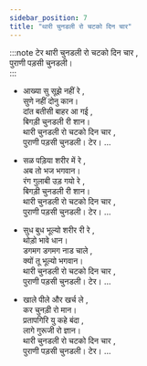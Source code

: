 ```yaml
---
sidebar_position: 7
title: "थारी चुनडली रो चटको दिन चार"
---
```


:::note टेर 
थारी चुनडली रो चटको दिन चार ,<br/>
पुराणी पड़सी चुनडली।  
:::

- आख्या सु सूझे नहीं रे , <br/>
सुणे नहीं दोनु कान। <br/>
दांत बतीसी बाहर आ गई ,<br/>
बिगड़ी चुनडली री शान। <br/>
थारी चुनडली रो चटको दिन चार ,<br/>
पुराणी पड़सी चुनडली। टेर। …

- सळ पड़िया शरीर में रे ,<br/>
अब तो भज भगवान। <br/>
रंग गुलाबी उड़ गयो रे ,<br/>
बिगड़ी चुनडली री शान। <br/>
थारी चुनडली रो चटको दिन चार ,<br/>
पुराणी पड़सी चुनडली। टेर। …

- सुध बुध भूल्यो शरीर री रे ,<br/>
थोड़ो भावे धान। <br/>
डगमग डगमग नाड चाले ,<br/>
क्यों तू भूल्यो भगवान। <br/>
थारी चुनडली रो चटको दिन चार ,<br/>
पुराणी पड़सी चुनडली। टेर। …

- खाले पीले और खर्च ले ,<br/>
कर चुनड़ी रो मान। <br/>
प्रतापगिरि यु कहे बंदा ,<br/>
लागे गुरूजी रो ज्ञान। <br/>
थारी चुनडली रो चटको दिन चार ,<br/>
पुराणी पड़सी चुनडली। टेर। …
